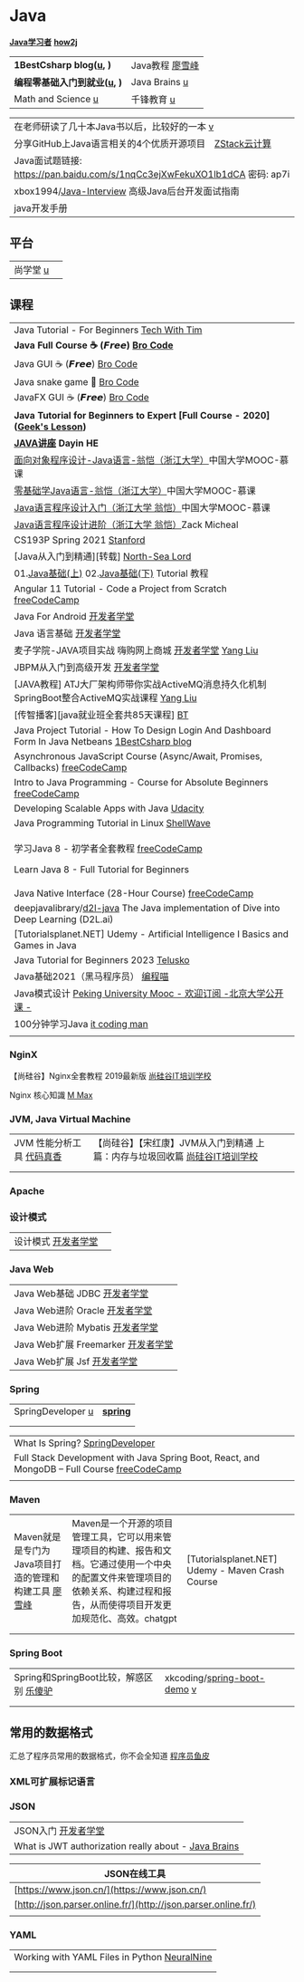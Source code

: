 # Java

[**Java学习者**](https://www.javaxxz.com) [**how2j**](https://how2j.cn)

|                                                                                                   |                                                                        |
| ------------------------------------------------------------------------------------------------- | ---------------------------------------------------------------------- |
| **1BestCsharp blog(**[**u**](https://www.youtube.com/channel/UCS3W5vFugqi6QcsoAIHcMpw)**, )**     | Java教程 [廖雪峰](https://www.liaoxuefeng.com/wiki/1252599548343744)        |
| **编程零基础入门到就业(**[**u**](https://www.youtube.com/channel/UCMUkEyEihqfTPMT-MbTcGgw/playlists)**, )** | Java Brains [u](https://www.youtube.com/c/JavaBrainsChannel/playlists) |
| Math and Science [u](https://www.youtube.com/user/mathtutordvd/playlists)                         | 千锋教育 [u](https://www.youtube.com/channel/UCtlYTdQCuSRP7W5r2aOMvQw)     |

|                                                                                                                                                                                                                                                                                  |
| -------------------------------------------------------------------------------------------------------------------------------------------------------------------------------------------------------------------------------------------------------------------------------- |
| 在老师研读了几十本Java书以后，比较好的一本 [v](https://www.douyin.com/video/7007347180830821668?count=10\&cursor=1631647229000\&modeFrom=userLike\&pre\_vid=7003625998822411551\&previous\_page=video\_detail\&secUid=MS4wLjABAAAAz2va9iNHKFQ8a0GiwHZkHaul2PRtqdpN4bOrZvmN4RnrbduTMV-sJIFWyeib4lsF) |
| 分享GitHub上Java语言相关的4个优质开源项目　[ZStack云计算](https://www.douyin.com/video/7037753671525977377)                                                                                                                                                                                         |
| Java面试题链接: https://pan.baidu.com/s/1nqCc3ejXwFekuXO1lb1dCA 密码: ap7i                                                                                                                                                                                                              |
| xbox1994/[Java-Interview](https://github.com/xbox1994/Java-Interview)  高级Java后台开发面试指南                                                                                                                                                                                            |
| java开发手册                                                                                                                                                                                                                                                                         |

##

## 平台

|                                                                              |   |
| ---------------------------------------------------------------------------- | - |
| 尚学堂 [u](https://www.youtube.com/channel/UCA6Ew\_2I6y1nJvp4meqzwjw/playlists) |   |

## 课程

|                                                                                                                                                                                               |
| --------------------------------------------------------------------------------------------------------------------------------------------------------------------------------------------- |
| Java Tutorial - For Beginners [Tech With Tim](https://www.youtube.com/watch?v=Yv\_4RXyLjL8)                                                                                                   |
| **Java Full Course ☕ (𝙁𝙧𝙚𝙚)** [**Bro Code**](https://www.youtube.com/watch?v=xk4\_1vDrzzo)                                                                                                |
| Java GUI ☕ (𝙁𝙧𝙚𝙚) [Bro Code](https://www.youtube.com/watch?v=Kmgo00avvEw)                                                                                                                 |
| Java snake game 🐍 [Bro Code](https://www.youtube.com/watch?v=bI6e6qjJ8JQ)                                                                                                                    |
| JavaFX GUI ☕ (𝙁𝙧𝙚𝙚) [Bro Code](https://www.youtube.com/watch?v=9XJicRt\_FaI)                                                                                                              |
| **Java Tutorial for Beginners to Expert \[Full Course - 2020]\(**[**Geek's Lesson**](https://www.youtube.com/watch?v=S0V20PHPR4M\&list=PLq94LoYzjZTpCd1c-bwMCo70PFTL7-7WS\&index=2)**)**      |
| [**JAVA讲座**](https://www.youtube.com/playlist?list=PLV76ut4sbjorcWfDeCMnrp4sqaL8eyRR6) **Dayin HE**                                                                                           |
| [面向对象程序设计-Java语言-翁恺（浙江大学）](https://www.youtube.com/playlist?list=PLBPbUxsZM4Sbza8UL6Q\_g3AAXCcAQ17c3)中国大学MOOC-慕课                                                                              |
| [零基础学Java语言-翁恺（浙江大学）](https://www.youtube.com/playlist?list=PLBPbUxsZM4SYG7Gcvp9PwgR9GqXfG5zL6)中国大学MOOC-慕课                                                                                    |
| [Java语言程序设计入门（浙江大学 翁恺）](https://www.youtube.com/playlist?list=PLC664nq\_h8b-ubcLyrvICJ2VI8uFEunVX)中国大学MOOC-慕课                                                                                 |
| [Java语言程序设计进阶（浙江大学 翁恺）](https://www.youtube.com/playlist?list=PLC664nq\_h8b\_oLkTNkNch7spwQXkvnsfx)Zack Micheal                                                                               |
| CS193P Spring 2021 [Stanford](https://www.youtube.com/playlist?list=PLpGHT1n4-mAsxuRxVPv7kj4-dQYoC3VVu)                                                                                       |
| \[Java从入门到精通]\[转载] [North-Sea Lord](https://www.youtube.com/playlist?list=PLfr1I1bhn8OLVXd2Ws1jwIOoZRN0PJ3fH)                                                                                 |
| 01.[Java基础(上)](https://www.youtube.com/playlist?list=PLnHbptcieUBf6BsJ0zbhXu3wtSvze7LgO) 02.[Java基础(下)](https://www.youtube.com/playlist?list=PLnHbptcieUBeLJ-wqZeTGxuTF-mhTEwVM) Tutorial 教程 |
| Angular 11 Tutorial - Code a Project from Scratch [freeCodeCamp](https://www.youtube.com/watch?v=LiOzTQAz13Q)                                                                                 |
| Java For Android [开发者学堂](https://www.youtube.com/playlist?list=PLGmd9-PCMLhYNAflodbsU2d\_SaxoO7LeJ)                                                                                           |
| Java 语言基础 [开发者学堂](https://www.youtube.com/playlist?list=PLGmd9-PCMLhZ\_CSSwVPDgWJXAn4B2Egg6)                                                                                                  |
| 麦子学院-JAVA项目实战 嗨购网上商城 [开发者学堂](https://www.youtube.com/playlist?list=PLGmd9-PCMLhaMxx1EjYfvENnn\_TtsofId) [Yang Liu](https://www.youtube.com/playlist?list=PLhXu26RzZZTy\_aIt-KhncSUBR8SrcyNoK) |
| JBPM从入门到高级开发 [开发者学堂](https://www.youtube.com/playlist?list=PLGmd9-PCMLhapTWEsBStf28us1FeN8j8E)                                                                                                |
| \[JAVA教程] ATJ大厂架构师带你实战ActiveMQ消息持久化机制 SpringBoot整合ActiveMQ实战课程 [Yang Liu](https://www.youtube.com/playlist?list=PLhXu26RzZZTz5qV3VRzGR2oSJsPVwmc4a)                                           |
| \[传智播客]\[java就业班全套共85天课程] [BT](https://btsow.digital/magnet/detail/hash/316E6B850B2724B3BC0066580AD0FFB166706EA6)                                                                             |
| Java Project Tutorial - How To Design Login And Dashboard Form In Java Netbeans [1BestCsharp blog](https://www.youtube.com/watch?v=eSM\_YkWeS7k)                                              |
| Asynchronous JavaScript Course (Async/Await, Promises, Callbacks) [freeCodeCamp](https://www.youtube.com/watch?v=ZYb\_ZU8LNxs)                                                                |
| Intro to Java Programming - Course for Absolute Beginners [freeCodeCamp](https://www.youtube.com/watch?v=GoXwIVyNvX0)                                                                         |
| Developing Scalable Apps with Java [Udacity](https://www.youtube.com/playlist?list=PLAwxTw4SYaPmxGlyA8491d3tQ2u8epZr3)                                                                        |
| Java Programming Tutorial in Linux [ShellWave](https://www.youtube.com/playlist?list=PLypxmOPCOkHV3l86khuur2SuutpDzUxBl)                                                                      |
| <p>学习Java 8 - 初学者全套教程 <a href="https://www.youtube.com/watch?v=grEKMHGYyns">freeCodeCamp</a></p><p>Learn Java 8 - Full Tutorial for Beginners</p>                                             |
| Java Native Interface (28-Hour Course) [freeCodeCamp](https://www.youtube.com/watch?v=pyXnX2SEaFc)                                                                                            |
| deepjavalibrary/[d2l-java](https://github.com/deepjavalibrary/d2l-java) The Java implementation of Dive into Deep Learning (D2L.ai)                                                           |
| \[Tutorialsplanet.NET] Udemy - Artificial Intelligence I Basics and Games in Java                                                                                                             |
| Java Tutorial for Beginners 2023 [Telusko](https://www.youtube.com/watch?v=BGTx91t8q50)                                                                                                       |
| Java基础2021（黑马程序员） [编程喵](https://www.youtube.com/playlist?list=PLOuYTLq5dJ2v5nUQXeyhqeX5sb3DcglHp)                                                                                             |
| Java模式设计 [Peking University Mooc - 欢迎订阅 -北京大学公开课 -](https://www.youtube.com/playlist?list=PLj12i3PT3FJN2xVKuhK--Q2NDjWQU20rK)                                                                 |
|  100分钟学习Java [it coding man](https://www.youtube.com/watch?v=O81HCaIvEn4) |
|                                                                                                                                                                                               |

### NginX

【尚硅谷】Nginx全套教程 2019最新版 [尚硅谷IT培训学校](https://www.youtube.com/playlist?list=PLmOn9nNkQxJFqjd8stdqdXgTnDDpr0baO)

Nginx 核心知識 [M Max](https://www.youtube.com/playlist?list=PLoZQ0sz6CBHGG1qoq-tISRs9tKCLwCyMu)

### JVM, Java Virtual Machine

|                                                                                             |                                                                                                                        |   |
| ------------------------------------------------------------------------------------------- | ---------------------------------------------------------------------------------------------------------------------- | - |
| JVM 性能分析工具 [代码真香](https://www.youtube.com/playlist?list=PLK2w-tGRdrj4Ad5QuE5DA7SglmLauXbMP) | 【尚硅谷】【宋红康】JVM从入门到精通 上篇：内存与垃圾回收篇 [尚硅谷IT培训学校](https://www.youtube.com/playlist?list=PLmOn9nNkQxJHNSznBikUX5sMv\_XwDUYz4) |   |
|                                                                                             |                                                                                                                        |   |
|                                                                                             |                                                                                                                        |   |

### Apache

### 设计模式

|                                                                                        |   |
| -------------------------------------------------------------------------------------- | - |
| 设计模式 [开发者学堂](https://www.youtube.com/playlist?list=PLGmd9-PCMLhb16ZxeSy00qUsBazXgJyfM) |   |

### Java Web

|                                                                                                         |
| ------------------------------------------------------------------------------------------------------- |
| Java Web基础 JDBC [开发者学堂](https://www.youtube.com/playlist?list=PLGmd9-PCMLhby1Vc3sF8ed85CLR3sV8V8)       |
| Java Web进阶 Oracle [开发者学堂](https://www.youtube.com/playlist?list=PLGmd9-PCMLhbATJp75z38xblGdk57vmQb)     |
| Java Web进阶 Mybatis [开发者学堂](https://www.youtube.com/playlist?list=PLGmd9-PCMLhYtWRMISd78yBoH-Y4N\_rAX)   |
| Java Web扩展 Freemarker [开发者学堂](https://www.youtube.com/playlist?list=PLGmd9-PCMLha4vYdYOcV-i1XzdO5jfk1K) |
| Java Web扩展 Jsf [开发者学堂](https://www.youtube.com/playlist?list=PLGmd9-PCMLhZZwUFY88NgQA1gGa7dodV2)        |

### Spring

|                                                                               |                                 |
| ----------------------------------------------------------------------------- | ------------------------------- |
| SpringDeveloper [u](https://www.youtube.com/channel/UC7yfnfvEUlXUIfm8rGLwZdA) | [**spring**](https://spring.io) |
|                                                                               |                                 |
|                                                                               |                                 |

|                                                                                                                                            |
| ------------------------------------------------------------------------------------------------------------------------------------------ |
| What Is Spring? [SpringDeveloper](https://www.youtube.com/watch?v=Spzug\_SjJnM)                                                            |
| Full Stack Development with Java Spring Boot, React, and MongoDB – Full Course [freeCodeCamp](https://www.youtube.com/watch?v=5PdEmeopJVQ) |
|                                                                                                                                            |

### Maven

|                                                                                                       |                                                                                                |                                                   |
| ----------------------------------------------------------------------------------------------------- | ---------------------------------------------------------------------------------------------- | ------------------------------------------------- |
| Maven就是是专门为Java项目打造的管理和构建工具 [廖雪峰](https://www.liaoxuefeng.com/wiki/1252599548343744/1309301146648610) | Maven是一个开源的项目管理工具，它可以用来管理项目的构建、报告和文档。它通过使用一个中央的配置文件来管理项目的依赖关系、构建过程和报告，从而使得项目开发更加规范化、高效。chatgpt | \[Tutorialsplanet.NET] Udemy - Maven Crash Course |
|                                                                                                       |                                                                                                |                                                   |
|                                                                                                       |                                                                                                |                                                   |

### Spring Boot

|                                                                        |                                                                                                                                 |   |
| ---------------------------------------------------------------------- | ------------------------------------------------------------------------------------------------------------------------------- | - |
| Spring和SpringBoot比较，解惑区别 [乐傻驴](https://www.jianshu.com/p/ffe5ebe17c3a) | xkcoding/[spring-boot-demo](https://github.com/xkcoding/spring-boot-demo) [v](https://www.douyin.com/video/7145435196110736677) |   |
|                                                                        |                                                                                                                                 |   |
|                                                                        |                                                                                                                                 |   |

## 常用的数据格式

汇总了程序员常用的数据格式，你不会全知道 [程序员鱼皮](https://www.douyin.com/video/6937310186025553182)

### XML可扩展标记语言



### JSON

|                                                                                                     |
| --------------------------------------------------------------------------------------------------- |
| JSON入门 [开发者学堂](https://www.youtube.com/playlist?list=PLGmd9-PCMLhYIkvstNE8zBZoHcf9NoBGY)            |
| What is JWT authorization really about - [Java Brains](https://www.youtube.com/watch?v=soGRyl9ztjI) |

| JSON在线工具                                                       |
| -------------------------------------------------------------- |
| [https://www.json.cn/](https://www.json.cn/)                   |
| [http://json.parser.online.fr/](http://json.parser.online.fr/) |
|                                                                |

### YAML

|                                                                                             |
| ------------------------------------------------------------------------------------------- |
| Working with YAML Files in Python [NeuralNine](https://www.youtube.com/watch?v=nFl6EXfcvLI) |
|                                                                                             |
|                                                                                             |
